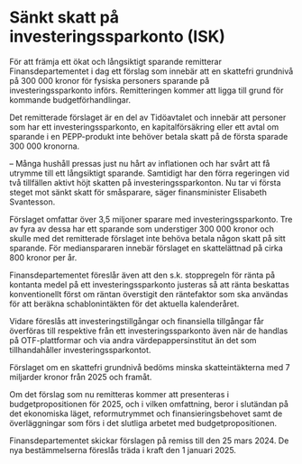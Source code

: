 # Sänkt skatt på investeringssparkonto (ISK)

För att främja ett ökat och långsiktigt sparande remitterar Finansdepartementet i dag ett förslag som innebär att en skattefri grundnivå på 300 000 kronor för fysiska personers sparande på investeringssparkonto införs. Remitteringen kommer att ligga till grund för kommande budgetförhandlingar.

Det remitterade förslaget är en del av Tidöavtalet och innebär att personer som har ett investeringssparkonto, en kapitalförsäkring eller ett avtal om sparande i en PEPP-produkt inte behöver betala skatt på de första sparade 300 000 kronorna.

– Många hushåll pressas just nu hårt av inflationen och har svårt att få utrymme till ett långsiktigt sparande. Samtidigt har den förra regeringen vid två tillfällen aktivt höjt skatten på investeringssparkonton. Nu tar vi första steget mot sänkt skatt för småsparare, säger finansminister Elisabeth Svantesson.

Förslaget omfattar över 3,5 miljoner sparare med investeringssparkonto. Tre av fyra av dessa har ett sparande som understiger 300 000 kronor och skulle med det remitterade förslaget inte behöva betala någon skatt på sitt sparande. För medianspararen innebär förslaget en skattelättnad på cirka 800 kronor per år.

Finansdepartementet föreslår även att den s.k. stoppregeln för ränta på kontanta medel på ett investeringssparkonto justeras så att ränta beskattas konventionellt först om räntan överstigit den räntefaktor som ska användas för att beräkna schablonintäkten för det aktuella kalenderåret.

Vidare föreslås att investeringstillgångar och finansiella tillgångar får överföras till respektive från ett investeringssparkonto även när de handlas på OTF-plattformar och via andra värdepappersinstitut än det som tillhandahåller investeringssparkontot.

Förslaget om en skattefri grundnivå bedöms minska skatteintäkterna med 7 miljarder kronor från 2025 och framåt.

Om det förslag som nu remitteras kommer att presenteras i budgetpropositionen för 2025, och i vilken omfattning, beror i slutändan på det ekonomiska läget, reformutrymmet och finansieringsbehovet samt de överläggningar som förs i det slutliga arbetet med budgetpropositionen.

Finansdepartementet skickar förslagen på remiss till den 25 mars 2024. De nya bestämmelserna föreslås träda i kraft den 1 januari 2025.
